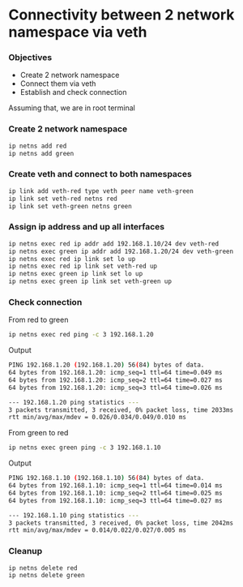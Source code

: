 # Connectivity between 2 network namespace via veth

### Objectives
 - Create 2 network namespace
 - Connect them via veth
 - Establish and check connection

Assuming that, we are in root terminal

### Create 2 network namespace
```sh
ip netns add red
ip netns add green
```

### Create veth and connect to both namespaces
```sh
ip link add veth-red type veth peer name veth-green
ip link set veth-red netns red
ip link set veth-green netns green
```

### Assign ip address and up all interfaces
```sh
ip netns exec red ip addr add 192.168.1.10/24 dev veth-red
ip netns exec green ip addr add 192.168.1.20/24 dev veth-green
ip netns exec red ip link set lo up
ip netns exec red ip link set veth-red up
ip netns exec green ip link set lo up
ip netns exec green ip link set veth-green up
```

### Check connection
From red to green
```sh
ip netns exec red ping -c 3 192.168.1.20
```
Output
```sh
PING 192.168.1.20 (192.168.1.20) 56(84) bytes of data.
64 bytes from 192.168.1.20: icmp_seq=1 ttl=64 time=0.049 ms
64 bytes from 192.168.1.20: icmp_seq=2 ttl=64 time=0.027 ms
64 bytes from 192.168.1.20: icmp_seq=3 ttl=64 time=0.026 ms

--- 192.168.1.20 ping statistics ---
3 packets transmitted, 3 received, 0% packet loss, time 2033ms
rtt min/avg/max/mdev = 0.026/0.034/0.049/0.010 ms
```

From green to red
```sh
ip netns exec green ping -c 3 192.168.1.10
```

Output
```sh
PING 192.168.1.10 (192.168.1.10) 56(84) bytes of data.
64 bytes from 192.168.1.10: icmp_seq=1 ttl=64 time=0.014 ms
64 bytes from 192.168.1.10: icmp_seq=2 ttl=64 time=0.025 ms
64 bytes from 192.168.1.10: icmp_seq=3 ttl=64 time=0.027 ms

--- 192.168.1.10 ping statistics ---
3 packets transmitted, 3 received, 0% packet loss, time 2042ms
rtt min/avg/max/mdev = 0.014/0.022/0.027/0.005 ms
```

### Cleanup
```sh
ip netns delete red
ip netns delete green
```


